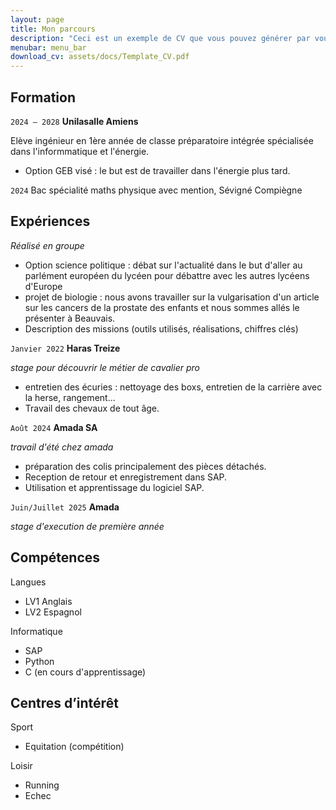 ```yaml
---
layout: page
title: Mon parcours
description: "Ceci est un exemple de CV que vous pouvez générer par vous-même"
menubar: menu_bar
download_cv: assets/docs/Template_CV.pdf
---
```


## Formation 

`2024 – 2028`
**Unilasalle Amiens**

Elève ingénieur en 1ère année de classe préparatoire intégrée spécialisée dans l'informmatique et l'énergie.
* Option GEB visé : le but est de travailler dans l'énergie plus tard.

`2024`
Bac spécialité maths physique avec mention, Sévigné Compiègne

## Expériences
_Réalisé en groupe_
* Option science politique : débat sur l'actualité dans le but d'aller au parlément européen du lycéen pour débattre avec les autres lycéens d'Europe
* projet de biologie : nous avons travailler sur la vulgarisation d'un article sur les cancers de la prostate des enfants et nous sommes allés le présenter à Beauvais.
* Description des missions (outils utilisés, réalisations, chiffres clés)

`Janvier 2022` **Haras Treize**

_stage pour découvrir le métier de cavalier pro_
* entretien des écuries : nettoyage des boxs, entretien de la carrière avec la herse, rangement... 
* Travail des chevaux de tout âge.

`Août 2024` **Amada SA**

_travail d'été chez amada_
* préparation des colis principalement des pièces détachés. 
* Reception de retour et enregistrement dans SAP.
* Utilisation et apprentissage du logiciel SAP.

`Juin/Juillet 2025` **Amada**

_stage d'execution de première année_

## Compétences

Langues
* LV1 Anglais 
* LV2 Espagnol

Informatique
* SAP
* Python
* C (en cours d'apprentissage)


## Centres d’intérêt

Sport
* Equitation (compétition) 

Loisir
* Running 
* Echec 
